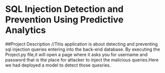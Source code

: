 # SQL Injection Detection and Prevention Using Predictive Analytics

##Project Description
//This application is about detecting and preventing sql injection queries entering into the back-end database.
By executing the Project.py file,it will open a page where it asks you for username and password that is the place for attacker to inject the malicious queries.Here we had deployed a model to detect those quesries.
